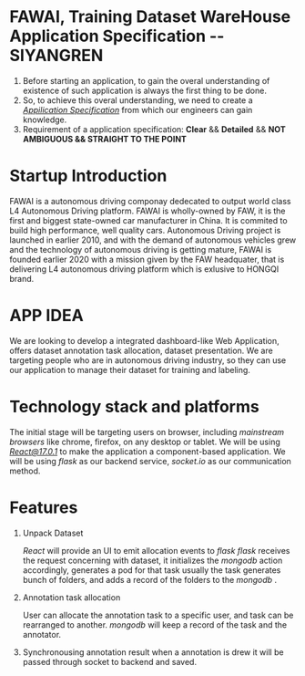 # FAWAI, Training Dataset WareHouse Application Specification -- SIYANGREN

1. Before starting an application, to gain the overal understanding of existence of such application is always the first thing to be done.
2. So, to achieve this overal understanding, we need to create a [_Appilication Specification_](zesium.com/how-to-create-a-mobile-app-specification/) from which our engineers can gain knowledge.
3. Requirement of a application specification:
   **Clear** && **Detailed** && **NOT AMBIGUOUS && STRAIGHT TO THE POINT**

# Startup Introduction

FAWAI is a autonomous driving componay dedecated to output world class L4 Autonomous Driving platform. FAWAI is wholly-owned by FAW, it is the first and biggest state-owned car manufacturer in China. It is commited to build high performance, well quality cars. Autonomous Driving project is launched in earlier 2010, and with the demand of autonomous vehicles grew and the technology of autonomous driving is getting mature, FAWAI is founded earlier 2020 with a mission given by the FAW headquater, that is delivering L4 autonomous driving platform which is exlusive to HONGQI brand.

# APP IDEA

We are looking to develop a integrated dashboard-like Web Application, offers dataset annotation task allocation, dataset presentation. We are targeting people who are in autonomous driving industry, so they can use our application to manage their dataset for training and labeling.

# Technology stack and platforms

The initial stage will be targeting users on browser, including _mainstream browsers_ like chrome, firefox, on any desktop or tablet.
We will be using *React@17.0.1* to make the application a component-based application.
We will be using _flask_ as our backend service, _socket.io_ as our communication method.

# Features

1. Unpack Dataset 

    _React_ will provide an UI to emit allocation events to _flask_
   _flask_ receives the request concerning with dataset, it initializes the _mongodb_ action accordingly, generates a pod for that task usually the task generates bunch of folders, and adds a record of the folders to the _mongodb_ .

2. Annotation task allocation

    User can allocate the annotation task to a specific user, and task can be rearranged to another. _mongodb_ will keep a record of the task and the annotator. 

3. Synchronousing annotation result
    when a annotation is drew it will be passed through socket to backend and saved. 



